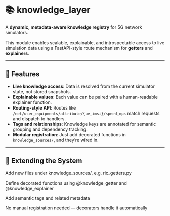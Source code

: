 # 📚 knowledge_layer

A **dynamic, metadata-aware knowledge registry** for 5G network simulators.

This module enables scalable, explainable, and introspectable access to live simulation data using a FastAPI-style route mechanism for **getters** and **explainers**.

---

## 🧠 Features

- **Live knowledge access**: Data is resolved from the current simulator state, not stored snapshots.
- **Explainable values**: Each value can be paired with a human-readable explainer function.
- **Routing-style API**: Routes like `/net/user_equipments/attribute/{ue_imsi}/speed_mps` match requests and dispatch to handlers.
- **Tags and relationships**: Knowledge keys are annotated for semantic grouping and dependency tracking.
- **Modular registration**: Just add decorated functions in `knowledge_sources/`, and they’re wired in.

---

## 🧩 Extending the System
Add new files under knowledge_sources/, e.g. ric_getters.py

Define decorated functions using @knowledge_getter and @knowledge_explainer

Add semantic tags and related metadata

No manual registration needed — decorators handle it automatically
